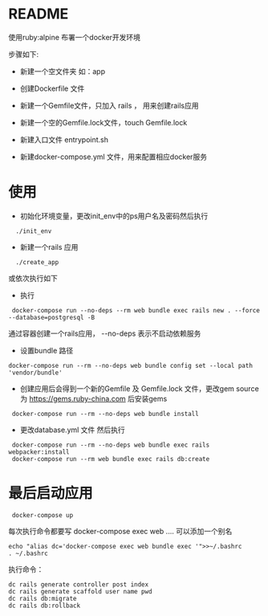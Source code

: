 # README

使用ruby:alpine 布署一个docker开发环境

步骤如下:

* 新建一个空文件夹 如：app

* 创建Dockerfile 文件

* 新建一个Gemfile文件，只加入 rails ， 用来创建rails应用

* 新建一个空的Gemfile.lock文件，touch Gemfile.lock

* 新建入口文件 entrypoint.sh

* 新建docker-compose.yml 文件，用来配置相应docker服务

# 使用

* 初始化环境变量，更改init_env中的ps用户名及密码然后执行

```shell
  ./init_env
```

* 新建一个rails 应用
```shell
  ./create_app
```
或依次执行如下

* 执行
```shell
 docker-compose run --no-deps --rm web bundle exec rails new . --force --database=postgresql -B
```
通过容器创建一个rails应用， --no-deps 表示不启动依赖服务

* 设置bundle 路径
```shell
docker-compose run --rm --no-deps web bundle config set --local path 'vendor/bundle'
```

* 创建应用后会得到一个新的Gemfile 及 Gemfile.lock 文件，更改gem source 为 https://gems.ruby-china.com 后安装gems

```shell
 docker-compose run --rm --no-deps web bundle install
```

* 更改database.yml 文件 然后执行
```shell
 docker-compose run --rm --no-deps web bundle exec rails webpacker:install
 docker-compose run --rm web bundle exec rails db:create
```



# 最后启动应用
```shell
 docker-compose up
```
每次执行命令都要写 docker-compose exec web ....
可以添加一个别名
```shell
echo "alias dc='docker-compose exec web bundle exec '">>~/.bashrc
. ~/.bashrc
```
执行命令：
```shell
dc rails generate controller post index
dc rails generate scaffold user name pwd
dc rails db:migrate
dc rails db:rollback
```

